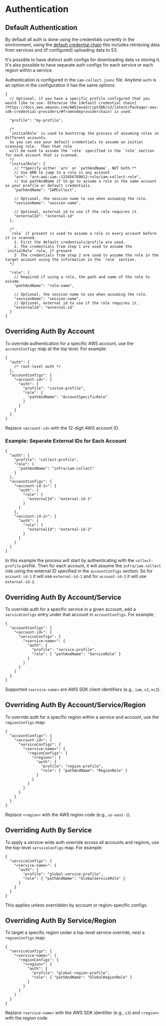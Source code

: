 # Authentication

## Default Authentication

By default all auth is done using the credentials currently in the environment, using the [default credential chain](https://docs.aws.amazon.com/AWSJavaScriptSDK/v3/latest/Package/-aws-sdk-credential-providers/#fromnodeproviderchain) this includes retrieving data from services and (if configured) uploading data to S3.

It's possible to have distinct auth configs for downloading data vs storing it. It's also possible to have separate auth configs for each service or each region within a service.

Authentication is configured in the `iam-collect.jsonc` file. Anytime `auth` is an option in the configuration it has the same options:

```jsonc
{
  // Optional, if you have a specific profile configured that you would like to use. Otherwise the [default credential chain](https://docs.aws.amazon.com/AWSJavaScriptSDK/v3/latest/Package/-aws-sdk-credential-providers/#fromnodeproviderchain) is used.

  "profile": "my-profile",

  /*
  `initialRole` is used to bootstrap the process of assuming roles in different accounts.
  So you can use your default credentials to assume an initial scanning role.  Then that role
  will be used to assume the `role` specified in the `role` section for each account that is scanned.
  */
  "initialRole": {
    // **Specify either `arn` or `pathAndName`, NOT both.**
    // Use ARN to jump to a role in any account
    "arn": "arn:aws:iam::123456789012:role/iam-collect-role",
    // Use pathAndName if to go to assume a role in the same account as your profile or default credentials.
    "pathAndName": "IAMCollect",

    // Optional, the session name to use when assuming the role.
    "sessionName": "session-name",

    // Optional, external id to use if the role requires it.
    "externalId": "external-id"
  },

  /*
  `role` if present is used to assume a role in every account before it is scanned.
    1. First the default credentials/profile are used.
    2. The credentials from step 1 are used to assume the `initialRole` role, if present
    3  The credentials from step 2 are used to assume the role in the target account using the information in the `role` section.
  */

  "role": {
    // Required if using a role, the path and name of the role to assume.
    "pathAndName": "role-name",

    // Optional, the session name to use when assuming the role.
    "sessionName": "session-name",
    // Optional, external id to use if the role requires it.
    "externalId": "external-id"
  }
}
```

## Overriding Auth By Account

To override authentication for a specific AWS account, use the `accountConfigs` map at the top level. For example:

```jsonc
{
  "auth": {
    /* root-level auth */
  },
  "accountConfigs": {
    "<account-id>": {
      "auth": {
        "profile": "custom-profile",
        "role": {
          "pathAndName": "AccountSpecificRole"
        }
      }
    }
  }
}
```

Replace `<account-id>` with the 12-digit AWS account ID.

### Example: Separate External IDs for Each Account

```jsonc
{
  "auth": {
    "profile": "collect-profile",
    "role": {
      "pathAndName": "infra/iam-collect"
    }
  },
  "accountConfigs": {
    "<account-id-1>": {
      "auth": {
        "role": {
          "externalId": "external-id-1"
        }
      }
    },
    "<account-id-2>": {
      "auth": {
        "role": {
          "externalId": "external-id-2"
        }
      }
    }
  }
}
```

In this example the process will start by authenticating with the `collect-profile` profile. Then for each account, it will assume the `infra/iam-collect` role using the external ID specified in the `accountConfigs` section. So for `account-id-1` it will use `external-id-1` and for `account-id-2` it will use `external-id-2`.

## Overriding Auth By Account/Service

To override auth for a specific service in a given account, add a `serviceConfigs` entry under that account in `accountConfigs`. For example:

```jsonc
{
  "accountConfigs": {
    "<account-id>": {
      "serviceConfigs": {
        "<service-name>": {
          "auth": {
            "profile": "service-profile",
            "role": { "pathAndName": "ServiceRole" }
          }
        }
      }
    }
  }
}
```

Supported `<service-name>` are AWS SDK client identifiers (e.g., `iam`, `s3`, `ec2`).

## Overriding Auth By Account/Service/Region

To override auth for a specific region within a service and account, use the `regionConfigs` map:

```jsonc
{
  "accountConfigs": {
    "<account-id>": {
      "serviceConfigs": {
        "<service-name>": {
          "regionConfigs": {
            "<region>": {
              "auth": {
                "profile": "region-profile",
                "role": { "pathAndName": "RegionRole" }
              }
            }
          }
        }
      }
    }
  }
}
```

Replace `<region>` with the AWS region code (e.g., `us-east-1`).

## Overriding Auth By Service

To apply a service-wide auth override across all accounts and regions, use the top-level `serviceConfigs` map. For example:

```jsonc
{
  "serviceConfigs": {
    "<service-name>": {
      "auth": {
        "profile": "global-service-profile",
        "role": { "pathAndName": "GlobalServiceRole" }
      }
    }
  }
}
```

This applies unless overridden by account or region-specific configs.

## Overriding Auth By Service/Region

To target a specific region under a top-level service override, nest a `regionConfigs` map:

```jsonc
{
  "serviceConfigs": {
    "<service-name>": {
      "regionConfigs": {
        "<region>": {
          "auth": {
            "profile": "global-region-profile",
            "role": { "pathAndName": "GlobalRegionRole" }
          }
        }
      }
    }
  }
}
```

Replace `<service-name>` with the AWS SDK identifier (e.g., `s3`) and `<region>` with the region code.

